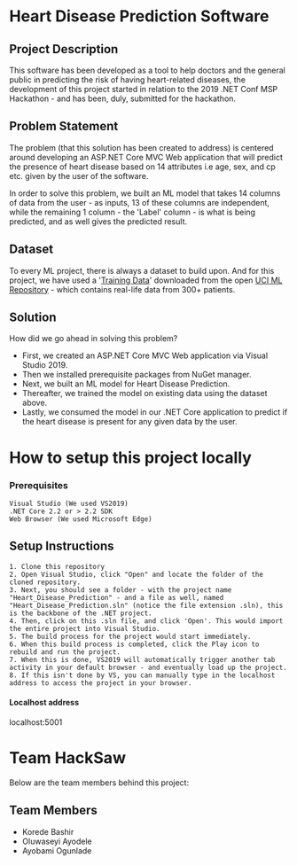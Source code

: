 # Heart Disease Prediction Software

## Project Description
This software has been developed as a tool to help doctors and the general public in predicting the risk of having heart-related diseases, the development of this project started in relation to the 2019 .NET Conf MSP Hackathon - and has been, duly, submitted for the hackathon.

## Problem Statement
The problem (that this solution has been created to address) is centered around developing an ASP.NET Core MVC Web application that will predict the presence of heart disease based on 14 attributes i.e age, sex, and cp etc. given by the user of the software. 

In order to solve this problem, we built an ML model that takes 14 columns of data from the user - as inputs, 13 of these columns are independent, while the remaining 1 column - the 'Label' column - is what is being predicted, and as well gives the predicted result. 

## Dataset
To every ML project, there is always a dataset to build upon. And for this project, we have used a '[Training Data](https://github.com/bashirk/Heart_Disease_Prediction/blob/master/Heart_Disease_Prediction/ML_Model/Data/HeartTraining.csv)' downloaded from the open [UCI ML Repository](https://archive.ics.uci.edu/ml/datasets/Heart+Disease) - which contains real-life data from 300+ patients.

## Solution

How did we go ahead in solving this problem? 

- First, we created an ASP.NET Core MVC Web application via Visual Studio 2019. 
- Then we installed prerequisite packages from NuGet manager. 
- Next, we built an ML model for Heart Disease Prediction. 
- Thereafter, we trained the model on existing data using the dataset above. 
- Lastly, we consumed the model in our .NET Core application to predict if the heart disease is present for any given data by the user.
 
# How to setup this project locally

### Prerequisites
    Visual Studio (We used VS2019)
    .NET Core 2.2 or > 2.2 SDK
    Web Browser (We used Microsoft Edge)
    
## Setup Instructions

    1. Clone this repository
    2. Open Visual Studio, click "Open" and locate the folder of the cloned repository.
    3. Next, you should see a folder - with the project name "Heart_Disease_Prediction" - and a file as well, named          "Heart_Disease_Prediction.sln" (notice the file extension .sln), this is the backbone of the .NET project.
    4. Then, click on this .sln file, and click 'Open'. This would import the entire project into Visual Studio.
    5. The build process for the project would start immediately.
    6. When this build process is completed, click the Play icon to rebuild and run the project.
    7. When this is done, VS2019 will automatically trigger another tab activity in your default browser - and eventually load up the project.
    8. If this isn't done by VS, you can manually type in the localhost address to access the project in your browser.

#### Localhost address

localhost:5001

# Team HackSaw
Below are the team members behind this project:

## Team Members
- Korede Bashir
- Oluwaseyi Ayodele
- Ayobami Ogunlade
